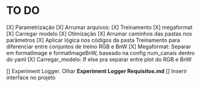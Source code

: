 # TO DO



[X] Parametrização
    [X] Arrumar arquivos:
        [X] Treinamento
        [X] megaformat
        [X] Carregar modelo
        [X] Otimização
    [X] Arrumar caminhos das pastas nos parâmetros
    [X] Aplicar lógica nos códigos da pasta Treinamento para diferenciar entre conjuntos de treino RGB e BnW
        [X] Megaformat: Separar em formatImage e formatImageBnW, baseado na config num_canais dentro do yaml
        [X] Carregar_modelo: If else pra separar entre plot do RGB e BnW

[] Experiment Logger. Olhar **Experiment Logger Requisitos.md**
[] Inserir interface no projeto
